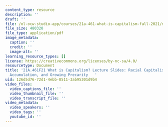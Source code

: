 ```yaml
---
content_type: resource
description: ''
draft: ''
file: /ol-ocw-studio-app/courses/21a-461-what-is-capitalism-fall-2021/mit21a_461f21_sess9.pdf
file_size: 480320
file_type: application/pdf
image_metadata:
  caption: ''
  credit: ''
  image-alt: ''
learning_resource_types: []
license: https://creativecommons.org/licenses/by-nc-sa/4.0/
resourcetype: Document
title: '21A.461F21 What is Capitalism? Lecture Slides: Racial Capitalism, Flexible
  Accumulation, and Growing Precarity   '
uid: 126d5d76-72d1-4ebb-8511-3ab95301d9b4
video_files:
  video_captions_file: ''
  video_thumbnail_file: ''
  video_transcript_file: ''
video_metadata:
  video_speakers: ''
  video_tags: ''
  youtube_id: ''
---
```

